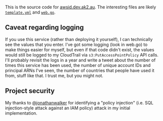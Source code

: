 This is the source code for [awsid.dev.ak2.au](https://awsid.dev.ak2.au). The 
interesting files are likely [`template.yml`](/template.yml) and [`web.go`](/web/web.go).

## Caveat regarding logging

If you use this service (rather than deploying it yourself), I can technically
see the values that you enter. I've got some logging (look in web.go) to make things
easier for myself, but even if that code didn't exist, the values would still
be logged to my CloudTrail via `s3:PutAccessPointPolicy` API calls. I'll probably
revisit the logs in a year and write a tweet about the number of times this service
has been used, the number of unique account IDs and principal ARNs I've seen, the
number of countries that people have used it from, stuff like that. I trust me,
but you might not.

## Project security

My thanks to [@jonathanwalker][jw] for identifying a "policy injection" (i.e. SQL 
injection-style attack against an IAM policy) attack in my initial implementation.

[jw]: https://www.linkedin.com/in/jonathan-w/
